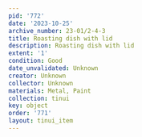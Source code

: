 ```yaml
---
pid: '772'
date: '2023-10-25'
archive_number: 23-01/2-4-3
title: Roasting dish with lid
description: Roasting dish with lid
extent: '1'
condition: Good
date_unvalidated: Unknown
creator: Unknown
collector: Unknown
materials: Metal, Paint
collection: tinui
key: object
order: '771'
layout: tinui_item
---
```

